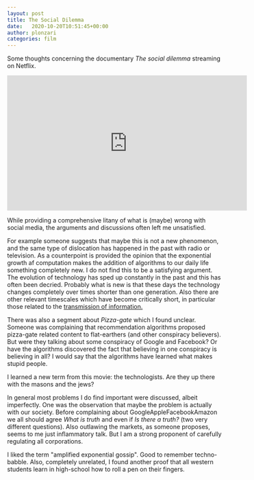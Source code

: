 ```yaml
---
layout: post
title: The Social Dilemma
date:   2020-10-20T10:51:45+00:00
author: plonzari
categories: film
---
```


Some thoughts concerning the documentary <em> The social dilemma</em> streaming on Netflix.

<div style="text-align: center">
<iframe width="560" height="315" src="https://www.youtube.com/embed/uaaC57tcci0" frameborder="0" allow="accelerometer; autoplay; clipboard-write; encrypted-media; gyroscope; picture-in-picture" allowfullscreen></iframe>
</div>

While providing a comprehensive litany of what is (maybe) wrong with social media, 
the arguments and discussions often left me unsatisfied.

For example someone suggests that maybe this is not a new phenomenon, and the same type of dislocation has happened 
in the past with radio or television. As a counterpoint is provided the opinion that the exponential growth af computation makes
the addition of algorithms to our daily life something completely new. I do not find this to be a satisfying argument. 
The evolution of technology has sped up constantly in the past and this has often been decried. Probably 
what is new is that these days the technology changes completely over times shorter than one generation. Also 
there are other relevant timescales which have become critically short, in particular 
those related to the  <a href="{% post_url 2020-10-13-quantity-has-a-quality-of-her-own %}"> 
transmission of information. </a>

There was also a segment about <em> Pizza-gate </em> which I found unclear. Someone was complaining that recommendation 
algorithms proposed pizza-gate related content to flat-earthers (and other conspiracy believers). But were they 
talking about some conspiracy of Google and Facebook? Or have the algorithms discovered the fact that believing in 
one conspiracy is believing in all? I would say that the algorithms have learned what makes stupid people.

I learned a new term from this movie: the technologists. Are they up there with the masons and the jews?

In general most problems I do find important were discussed, albeit imperfectly. One was the observation that 
maybe the problem is actually with our society. Before complaining about GoogleAppleFacebookAmazon we all should agree
<em>What is truth</em> and even if <em>Is there a truth?</em> (two very different questions). Also outlawing the markets, 
as someone proposes, seems to me just inflammatory talk. But I am a strong proponent of carefully regulating all corporations. 

I liked the term "amplified exponential gossip". Good to remember techno-babble. Also, completely unrelated, I found 
another proof that all western students learn in high-school how to roll a pen on their fingers.

